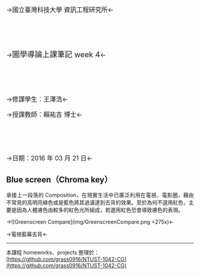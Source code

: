 <big>

</br>

->國立臺灣科技大學 資訊工程研究所<-

</br></br></br>

-><big>圖學導論上課筆記 week 4</big><-

</br></br></br>

->修課學生：王澤浩<-

->授課教師：賴祐吉 博士<-

</br></br></br>

->日期：2016 年 03 月 21 日<-

</big>

<div style="page-break-after: always;"></div>

<div style="text-align: justify;">

## 

## Blue screen（Chroma key）

承接上一段落的 Composition，在現實生活中已廣泛利用在電視、電影圈，藉由不常見的高明亮綠色或是藍色將其過濾達到去背的效果。至於為何不選用紅色，主要是因為人體膚色由較多的紅色光所組成，若選用紅色恐會導致膚色的表現。

->![Greenscreen Compare](img/GreenscreenCompare.png =275x)<-

->電視藍幕去背<-


---

<div style="text-align: left;">

本課程 homeworks、projects 整理於：[https://github.com/grass0916/NTUST-1042-CG](https://github.com/grass0916/NTUST-1042-CG)